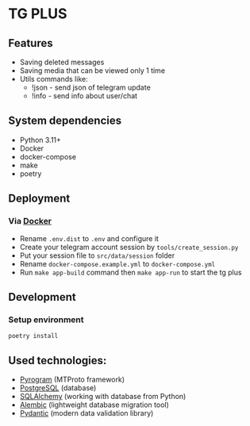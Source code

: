 
# TG PLUS

## Features
- Saving deleted messages
- Saving media that can be viewed only 1 time
- Utils commands like:
  - !json -  send json of telegram update
  - !info -  send info about user/chat


## System dependencies
- Python 3.11+
- Docker
- docker-compose
- make
- poetry

## Deployment
### Via [Docker](https://www.docker.com/)
- Rename `.env.dist` to `.env` and configure it
- Create your telegram account session by `tools/create_session.py`
- Put your session file to `src/data/session` folder
- Rename `docker-compose.example.yml` to `docker-compose.yml`
- Run `make app-build` command then `make app-run` to start the tg plus

## Development
### Setup environment

    poetry install


## Used technologies:
- [Pyrogram](https://github.com/KurimuzonAkuma/pyrogram.git) (MTProto framework)
- [PostgreSQL](https://www.postgresql.org/) (database)
- [SQLAlchemy](https://docs.sqlalchemy.org/en/20/) (working with database from Python)
- [Alembic](https://alembic.sqlalchemy.org/en/latest/) (lightweight database migration tool)
- [Pydantic](https://docs.pydantic.dev/latest/) (modern data validation library)
